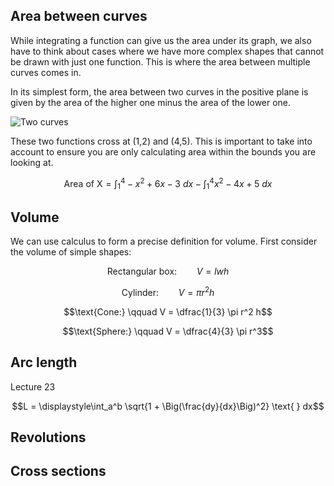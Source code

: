 ## Area between curves

While integrating a function can give us the area under its graph, we also have to think about cases where we have more complex shapes that cannot be drawn with just one function. This is where the area between multiple curves comes in.

In its simplest form, the area between two curves in the positive plane is given by the area of the higher one minus the area of the lower one.

![Two curves](/img/two-curves.svg)

These two functions cross at (1,2) and (4,5). This is important to take into account to ensure you are only calculating area within the bounds you are looking at.

$$\text{Area of X} = \displaystyle\int_{1}^{4} -x^2 + 6x - 3 \text{ } dx - \displaystyle\int_{1}^{4} x^2 - 4x + 5 \text{ } dx$$

## Volume

We can use calculus to form a precise definition for volume. First consider the volume of simple shapes:

$$\text{Rectangular box:} \qquad V = lwh$$

$$\text{Cylinder:} \qquad V = \pi r^2 h$$

$$\text{Cone:} \qquad V = \dfrac{1}{3} \pi r^2 h$$

$$\text{Sphere:} \qquad V = \dfrac{4}{3} \pi r^3$$

<!-- Let a shape $S$ be a solid that lies between $x=a$ and $x=b$. If the cross-sectional area of $S$ in the plane $P_x$, through $x$ and perpendicular to the x-axis is $A_x$, where $A$ is an integrable function, then the volume of $S$ is given by:

$$V = $$ -->

## Arc length

Lecture 23

$$L = \displaystyle\int_a^b \sqrt{1 + \Big(\frac{dy}{dx}\Big)^2} \text{ } dx$$

## Revolutions

<!-- ## Surface area -->

## Cross sections
